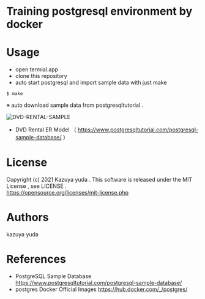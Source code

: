 # Training postgresql environment by docker

# Usage

+ open termial.app
+ clone this repository
+ auto start postgresql and import sample data with just make
```
$ make
```

※ auto download sample data from postgresqltutorial .

![DVD-RENTAL-SAMPLE](https://www.postgresqltutorial.com/wp-content/uploads/2018/03/dvd-rental-sample-database-diagram.png "DVD Rental ER Model")
+ DVD Rental ER Model （ https://www.postgresqltutorial.com/postgresql-sample-database/ ）

# License
Copyright (c) 2021 Kazuya yuda . This software is released under the MIT License , see LICENSE .   
https://opensource.org/licenses/mit-license.php

# Authors
kazuya yuda

# References

+ PostgreSQL Sample Database https://www.postgresqltutorial.com/postgresql-sample-database/
+ postgres Docker Official Images https://hub.docker.com/_/postgres/
